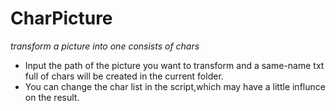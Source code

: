 # CharPicture
*transform a picture into one consists of chars*
* Input the path of the picture you want to transform and a same-name txt full of chars will be created in the current folder.
* You can change the char list in the script,which may have a little influnce on the result.

